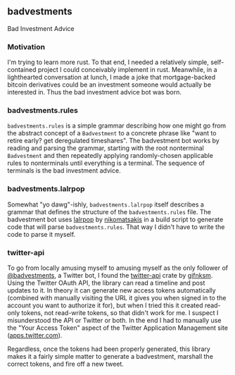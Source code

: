 badvestments
-----
Bad Investment Advice


### Motivation
I'm trying to learn more rust. To that end, I needed a relatively simple, self-contained project I
could conceivably implement in rust. Meanwhile, in a lighthearted conversation at lunch, I made a
joke that mortgage-backed bitcoin derivatives could be an investment someone would actually be
interested in. Thus the bad investment advice bot was born.

### badvestments.rules
`badvestments.rules` is a simple grammar describing how one might go from the abstract concept of a
`Badvestment` to a concrete phrase like "want to retire early? get deregulated timeshares". The
badvestment bot works by reading and parsing the grammar, starting with the root nonterminal
`Badvestment` and then repeatedly applying randomly-chosen applicable rules to nonterminals until
everything is a terminal. The sequence of terminals is the bad investment advice.

### badvestments.lalrpop
Somewhat "yo dawg"-ishly, `badvestments.lalrpop` itself describes a grammar that defines the
structure of the `badvestments.rules` file. The badvestment bot uses
[lalrpop](https://crates.io/crates/lalrpop) by [nikomatsakis](https://github.com/nikomatsakis) in a
build script to generate code that will parse `badvestments.rules`. That way I didn't have to write
the code to parse it myself.

### twitter-api
To go from locally amusing myself to amusing myself as the only follower of
[@badvestments](https://twitter.com/badvestments), a Twitter bot, I found the
[twitter-api](https://crates.io/crates/twitter-api) crate by [gifnksm](https://github.com/gifnksm).
Using the Twitter OAuth API, the library can read a timeline and post updates to it. In theory it
can generate new access tokens automatically (combined with manually visiting the URL it gives you
when signed in to the account you want to authorize it for), but when I tried this it created
read-only tokens, not read-write tokens, so that didn't work for me. I suspect I misunderstood the
API or Twitter or both. In the end I had to manually use the "Your Access Token" aspect of the
Twitter Application Management site ([apps.twitter.com](https://apps.twitter.com)).

Regardless, once the tokens had been properly generated, this library makes it a fairly simple
matter to generate a badvestment, marshall the correct tokens, and fire off a new tweet.
